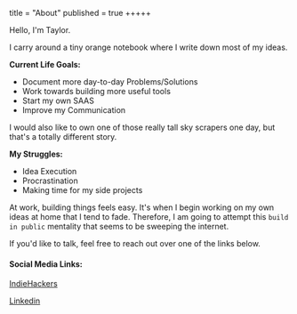 title = "About"
published = true
+++++

Hello, I'm Taylor.

I carry around a tiny orange notebook where I write down most of my ideas.

**Current Life Goals:**
 - Document more day-to-day Problems/Solutions
 - Work towards building more useful tools
 - Start my own SAAS
 - Improve my Communication

I would also like to own one of those really tall sky scrapers one day, but that's a totally different story. 

**My Struggles:**
 - Idea Execution
 - Procrastination
 - Making time for my side projects

At work, building things feels easy. It's when I begin working on my own ideas at home that I tend to fade. Therefore, I am going to attempt this `build in public` mentality that seems to be sweeping the internet.

If you'd like to talk, feel free to reach out over one of the links below.

#### Social Media Links:

[IndieHackers](https://www.indiehackers.com/mrbrazel)

[Linkedin](https://www.linkedin.com/in/taylorbrazelton/)
